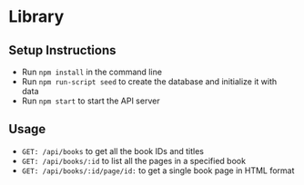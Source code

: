 # Library

## Setup Instructions

- Run `npm install` in the command line
- Run `npm run-script seed` to create the database and initialize it with data
- Run `npm start` to start the API server

## Usage
- `GET: /api/books` to get all the book IDs and titles
- `GET: /api/books/:id` to list all the pages in a specified book
- `GET: /api/books/:id/page/id:` to get a single book page in HTML format
